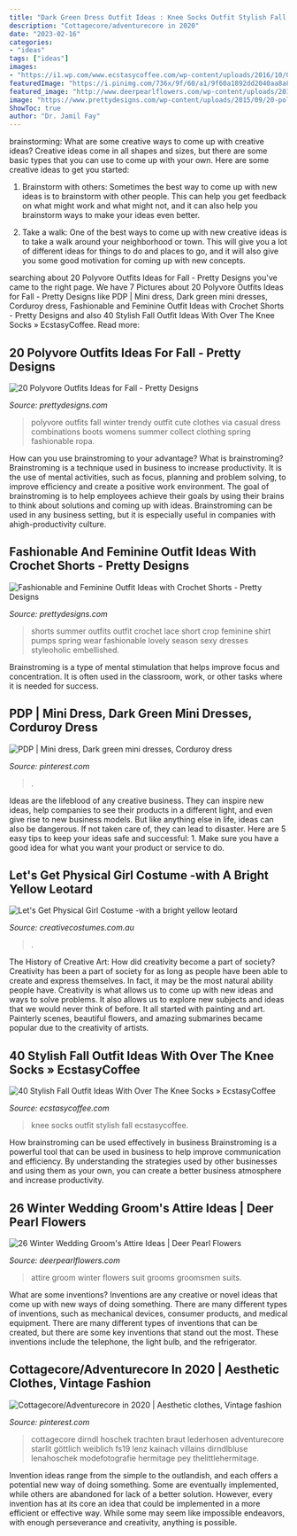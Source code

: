 ```yaml
---
title: "Dark Green Dress Outfit Ideas : Knee Socks Outfit Stylish Fall Ecstasycoffee"
description: "Cottagecore/adventurecore in 2020"
date: "2023-02-16"
categories:
- "ideas"
tags: ["ideas"]
images:
- "https://i1.wp.com/www.ecstasycoffee.com/wp-content/uploads/2016/10/Over-The-Knee-Socks-17.jpg"
featuredImage: "https://i.pinimg.com/736x/9f/60/a1/9f60a1892dd2040aa8a85608f5d93d93.jpg"
featured_image: "http://www.deerpearlflowers.com/wp-content/uploads/2015/09/Winter-Wedding-Grooms-Attire-Ideas-15.jpg"
image: "https://www.prettydesigns.com/wp-content/uploads/2015/09/20-polyvore-outfits-ideas-for-fall7.jpg"
ShowToc: true
author: "Dr. Jamil Fay"
---
```



brainstorming: What are some creative ways to come up with creative ideas?
Creative ideas come in all shapes and sizes, but there are some basic types that you can use to come up with your own. Here are some creative ideas to get you started:
1. Brainstorm with others: Sometimes the best way to come up with new ideas is to brainstorm with other people. This can help you get feedback on what might work and what might not, and it can also help you brainstorm ways to make your ideas even better.

2. Take a walk: One of the best ways to come up with new creative ideas is to take a walk around your neighborhood or town. This will give you a lot of different ideas for things to do and places to go, and it will also give you some good motivation for coming up with new concepts.


	

		
searching about 20 Polyvore Outfits Ideas for Fall - Pretty Designs you've came to the right page. We have 7 Pictures about 20 Polyvore Outfits Ideas for Fall - Pretty Designs like PDP | Mini dress, Dark green mini dresses, Corduroy dress, Fashionable and Feminine Outfit Ideas with Crochet Shorts - Pretty Designs and also 40 Stylish Fall Outfit Ideas With Over The Knee Socks » EcstasyCoffee. Read more:
		
    
## 20 Polyvore Outfits Ideas For Fall - Pretty Designs

<img loading=lazy src="https://www.prettydesigns.com/wp-content/uploads/2015/09/20-polyvore-outfits-ideas-for-fall7.jpg" onerror="this.onerror=null;this.src='https://tse4.mm.bing.net/th?id=OIP.yz9EiqWLjFvHYi9_7NW-3QHaMo&amp;pid=15.1';" alt="20 Polyvore Outfits Ideas for Fall - Pretty Designs">

_Source: prettydesigns.com_

>polyvore outfits fall winter trendy outfit cute clothes via casual dress combinations boots womens summer collect clothing spring fashionable ropa. 

	

How can you use brainstroming to your advantage?
What is brainstroming? Brainstroming is a technique used in business to increase productivity. It is the use of mental activities, such as focus, planning and problem solving, to improve efficiency and create a positive work environment. The goal of brainstroming is to help employees achieve their goals by using their brains to think about solutions and coming up with ideas. Brainstroming can be used in any business setting, but it is especially useful in companies with ahigh-productivity culture.

    
## Fashionable And Feminine Outfit Ideas With Crochet Shorts - Pretty Designs

<img loading=lazy src="https://www.prettydesigns.com/wp-content/uploads/2014/08/Black-Crop-Top-with-White-Crochet-Shorts.jpg" onerror="this.onerror=null;this.src='https://tse1.mm.bing.net/th?id=OIP.JE4Etu2f-ooG7b6NGAskkwHaK3&amp;pid=15.1';" alt="Fashionable and Feminine Outfit Ideas with Crochet Shorts - Pretty Designs">

_Source: prettydesigns.com_

>shorts summer outfits outfit crochet lace short crop feminine shirt pumps spring wear fashionable lovely season sexy dresses styleoholic embellished. 

	

Brainstroming is a type of mental stimulation that helps improve focus and concentration. It is often used in the classroom, work, or other tasks where it is needed for success.

    
## PDP | Mini Dress, Dark Green Mini Dresses, Corduroy Dress

<img loading=lazy src="https://i.pinimg.com/736x/9f/60/a1/9f60a1892dd2040aa8a85608f5d93d93.jpg" onerror="this.onerror=null;this.src='https://tse2.mm.bing.net/th?id=OIP.3W7G_UtVIYLQtuwsF6b9xAHaKX&amp;pid=15.1';" alt="PDP | Mini dress, Dark green mini dresses, Corduroy dress">

_Source: pinterest.com_

>. 

	

Ideas are the lifeblood of any creative business. They can inspire new ideas, help companies to see their products in a different light, and even give rise to new business models. But like anything else in life, ideas can also be dangerous. If not taken care of, they can lead to disaster. Here are 5 easy tips to keep your ideas safe and successful: 1. Make sure you have a good idea for what you want your product or service to do.

    
## Let&#039;s Get Physical Girl Costume -with A Bright Yellow Leotard

<img loading=lazy src="https://www.creativecostumes.com.au/wp-content/uploads/2020/09/Lets-Get-Physical-Girl-Costume-480x640.jpg" onerror="this.onerror=null;this.src='https://tse4.mm.bing.net/th?id=OIP.ySzopn8ErqRQtkdY7uonWwHaJ4&amp;pid=15.1';" alt="Let&#039;s Get Physical Girl Costume -with a bright yellow leotard">

_Source: creativecostumes.com.au_

>. 

	

The History of Creative Art: How did creativity become a part of society?
Creativity has been a part of society for as long as people have been able to create and express themselves. In fact, it may be the most natural ability people have. Creativity is what allows us to come up with new ideas and ways to solve problems. It also allows us to explore new subjects and ideas that we would never think of before. It all started with painting and art. Painterly scenes, beautiful flowers, and amazing submarines became popular due to the creativity of artists.

    
## 40 Stylish Fall Outfit Ideas With Over The Knee Socks » EcstasyCoffee

<img loading=lazy src="https://i1.wp.com/www.ecstasycoffee.com/wp-content/uploads/2016/10/Over-The-Knee-Socks-17.jpg" onerror="this.onerror=null;this.src='https://tse2.mm.bing.net/th?id=OIP.xZx4_G0CWgqPmSlLT3mXlAHaLH&amp;pid=15.1';" alt="40 Stylish Fall Outfit Ideas With Over The Knee Socks » EcstasyCoffee">

_Source: ecstasycoffee.com_

>knee socks outfit stylish fall ecstasycoffee. 

	

How brainstroming can be used effectively in business
Brainstroming is a powerful tool that can be used in business to help improve communication and efficiency. By understanding the strategies used by other businesses and using them as your own, you can create a better business atmosphere and increase productivity.

    
## 26 Winter Wedding Groom&#039;s Attire Ideas | Deer Pearl Flowers

<img loading=lazy src="http://www.deerpearlflowers.com/wp-content/uploads/2015/09/Winter-Wedding-Grooms-Attire-Ideas-15.jpg" onerror="this.onerror=null;this.src='https://tse4.mm.bing.net/th?id=OIP.NYaziZsHoJGNWsYiOuP4ggHaLH&amp;pid=15.1';" alt="26 Winter Wedding Groom&#039;s Attire Ideas | Deer Pearl Flowers">

_Source: deerpearlflowers.com_

>attire groom winter flowers suit grooms groomsmen suits. 

	

What are some inventions?
Inventions are any creative or novel ideas that come up with new ways of doing something. There are many different types of inventions, such as mechanical devices, consumer products, and medical equipment. 
There are many different types of inventions that can be created, but there are some key inventions that stand out the most. These inventions include the telephone, the light bulb, and the refrigerator.

    
## Cottagecore/Adventurecore In 2020 | Aesthetic Clothes, Vintage Fashion

<img loading=lazy src="https://i.pinimg.com/736x/ab/14/a5/ab14a5b85212b32010468157e9899c65.jpg" onerror="this.onerror=null;this.src='https://tse4.mm.bing.net/th?id=OIP.X1J-jJTeSXphrlpD95QuewHaLH&amp;pid=15.1';" alt="Cottagecore/Adventurecore in 2020 | Aesthetic clothes, Vintage fashion">

_Source: pinterest.com_

>cottagecore dirndl hoschek trachten braut lederhosen adventurecore starlit göttlich weiblich fs19 lenz kainach villains dirndlbluse lenahoschek modefotografie hermitage pey thelittlehermitage. 

	

Invention ideas range from the simple to the outlandish, and each offers a potential new way of doing something. Some are eventually implemented, while others are abandoned for lack of a better solution. However, every invention has at its core an idea that could be implemented in a more efficient or effective way. While some may seem like impossible endeavors, with enough perseverance and creativity, anything is possible.


